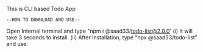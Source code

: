 This is CLI based Todo App

    --HOW TO DOWNLOAD AND USE--

Open Internal terminal and type "npm i @saad33/todo-list@2.0.0'
   (i) It will take 3 seconds to install.
   (ii) After Installation, type "npx @saad33/todo-list" and use.
